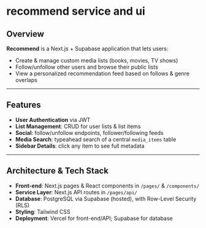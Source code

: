 # recommend service and ui

## Overview

**Recommend** is a Next.js + Supabase application that lets users:

- Create & manage custom media lists (books, movies, TV shows)  
- Follow/unfollow other users and browse their public lists  
- View a personalized recommendation feed based on follows & genre overlaps  

---

## Features

- **User Authentication** via JWT  
- **List Management**: CRUD for user lists & list items  
- **Social**: follow/unfollow endpoints, follower/following feeds  
- **Media Search**: typeahead search of a central `media_items` table  
- **Sidebar Details**: click any item to see full metadata  

---

## Architecture & Tech Stack

- **Front-end**: Next.js pages & React components in `/pages/` & `/components/`  
- **Service Layer**: Next.js API routes in `/pages/api/`  
- **Database**: PostgreSQL via Supabase (hosted), with Row-Level Security (RLS)  
- **Styling**: Tailwind CSS  
- **Deployment**: Vercel for front-end/API; Supabase for database  
